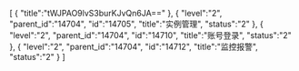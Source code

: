 [
	{
		"title":"tWJPAO9lvS3burKJvQn6JA=="
	},
	{
		"level":"2",
		"parent_id":"14704",
		"id":"14705",
		"title":"实例管理",
		"status":"2"
	},
	{
		"level":"2",
		"parent_id":"14704",
		"id":"14710",
		"title":"账号登录",
		"status":"2"
	},
	{
		"level":"2",
		"parent_id":"14704",
		"id":"14712",
		"title":"监控报警",
		"status":"2"
	}
]